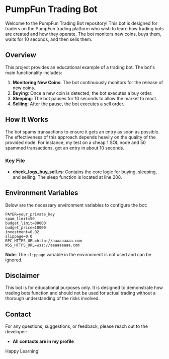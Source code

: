 # PumpFun Trading Bot

Welcome to the PumpFun Trading Bot repository! This bot is designed for traders on the PumpFun trading platform who wish to learn how trading bots are created and how they operate. The bot monitors new coins, buys them, waits for 10 seconds, and then sells them. 

## Overview

This project provides an educational example of a trading bot. The bot's main functionality includes:

1. **Monitoring New Coins**: The bot continuously monitors for the release of new coins.
2. **Buying**: Once a new coin is detected, the bot executes a buy order.
3. **Sleeping**: The bot pauses for 10 seconds to allow the market to react.
4. **Selling**: After the pause, the bot executes a sell order.

## How It Works

The bot spams transactions to ensure it gets an entry as soon as possible. The effectiveness of this approach depends heavily on the quality of the provided node. For instance, my test on a cheap 1 SOL node and 50 spammed transactions, got an entry in about 10 seconds.

### Key File

- **check_logs_buy_sell.rs**: Contains the core logic for buying, sleeping, and selling. The sleep function is located at line 208.

## Environment Variables

Below are the necessary environment variables to configure the bot:

```env
PAYER=your_private_key
spam_limit=50
budget_limit=80000
budget_price=10000
investment=0.02
slippage=0.0 
RPC_HTTPS_URL=http://aaaaaaaaa.com
WSS_HTTPS_URL=wss://aaaaaaaaa.com
```

**Note**: The `slippage` variable in the environment is not used and can be ignored.

## Disclaimer

This bot is for educational purposes only. It is designed to demonstrate how trading bots function and should not be used for actual trading without a thorough understanding of the risks involved.

## Contact

For any questions, suggestions, or feedback, please reach out to the developer:

- **All contacts are in my profile**

Happy Learning!
